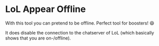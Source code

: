 # LoL Appear Offline

With this tool you can pretend to be offline.
Perfect tool for boosters! :smile:

It does disable the connection to the chatserver of LoL (which basically shows that you are on-/offline).

